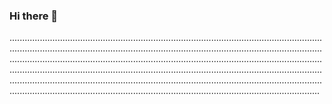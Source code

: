 ### Hi there 👋

.......................................................................................................................................................................................................................................................................................................................................................................................................................................................................................................................................................................................................................................................................................................................................................................